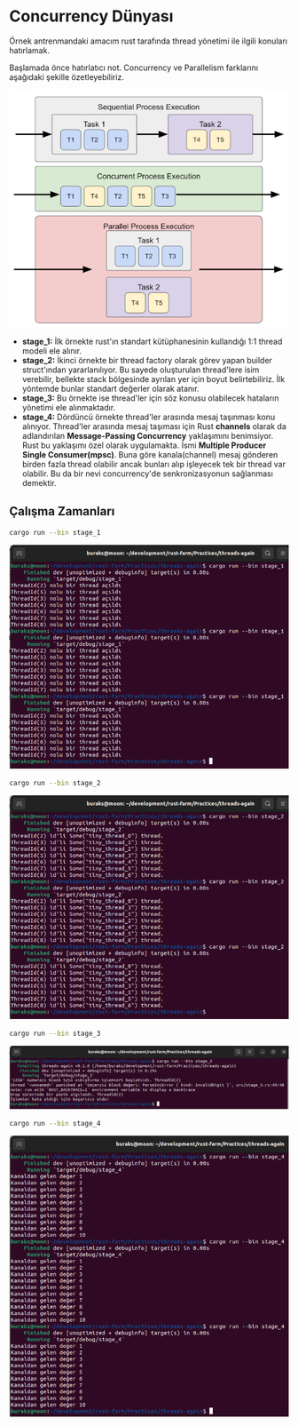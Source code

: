 # Concurrency Dünyası

Örnek antrenmandaki amacım rust tarafında thread yönetimi ile ilgili konuları hatırlamak. 

Başlamada önce hatırlatıcı not. Concurrency ve Parallelism farklarını aşağıdaki şekille özetleyebiliriz.

![../images/threading_again_01.png](../images/threading_again_01.png)

- **stage_1:** İlk örnekte rust'ın standart kütüphanesinin kullandığı 1:1 thread modeli ele alınır.
- **stage_2:** İkinci örnekte bir thread factory olarak görev yapan builder struct'ından yararlanılıyor. Bu sayede oluşturulan thread'lere isim verebilir, bellekte stack bölgesinde ayrılan yer için boyut belirtebiliriz. İlk yöntemde bunlar standart değerler olarak atanır.
- **stage_3:** Bu örnekte ise thread'ler için söz konusu olabilecek hataların yönetimi ele alınmaktadır.
- **stage_4:** Dördüncü örnekte thread'ler arasında mesaj taşınması konu alınıyor. Thread'ler arasında mesaj taşıması için Rust **channels** olarak da adlandırılan **Message-Passing Concurrency** yaklaşımını benimsiyor. Rust bu yaklaşımı özel olarak uygulamakta. İsmi **Multiple Producer Single Consumer(mpsc)**. Buna göre kanala(channel) mesaj gönderen birden fazla thread olabilir ancak bunları alıp işleyecek tek bir thread var olabilir. Bu da bir nevi concurrency'de senkronizasyonun sağlanması demektir.  

## Çalışma Zamanları

```bash
cargo run --bin stage_1
```

![../images/threading_again_02.png](../images/threading_again_02.png)

```bash
cargo run --bin stage_2
```

![../images/threading_again_03.png](../images/threading_again_03.png)

```bash
cargo run --bin stage_3
```

![../images/threading_again_04.png](../images/threading_again_04.png)

```bash
cargo run --bin stage_4
```

![../images/threading_again_05.png](../images/threading_again_05.png)
